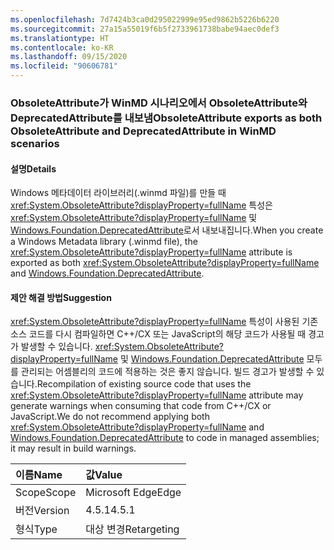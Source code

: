 ```yaml
---
ms.openlocfilehash: 7d7424b3ca0d295022999e95ed9862b5226b6220
ms.sourcegitcommit: 27a15a55019f6b5f2733961738babe94aec0def3
ms.translationtype: HT
ms.contentlocale: ko-KR
ms.lasthandoff: 09/15/2020
ms.locfileid: "90606781"
---
```

### <a name="obsoleteattribute-exports-as-both-obsoleteattribute-and-deprecatedattribute-in-winmd-scenarios"></a><span data-ttu-id="c5ca5-101">ObsoleteAttribute가 WinMD 시나리오에서 ObsoleteAttribute와 DeprecatedAttribute를 내보냄</span><span class="sxs-lookup"><span data-stu-id="c5ca5-101">ObsoleteAttribute exports as both ObsoleteAttribute and DeprecatedAttribute in WinMD scenarios</span></span>

#### <a name="details"></a><span data-ttu-id="c5ca5-102">설명</span><span class="sxs-lookup"><span data-stu-id="c5ca5-102">Details</span></span>

<span data-ttu-id="c5ca5-103">Windows 메타데이터 라이브러리(.winmd 파일)를 만들 때 <xref:System.ObsoleteAttribute?displayProperty=fullName> 특성은 <xref:System.ObsoleteAttribute?displayProperty=fullName> 및 [Windows.Foundation.DeprecatedAttribute](/uwp/api/windows.foundation.metadata.deprecatedattribute)로서 내보내집니다.</span><span class="sxs-lookup"><span data-stu-id="c5ca5-103">When you create a Windows Metadata library (.winmd file), the <xref:System.ObsoleteAttribute?displayProperty=fullName> attribute is exported as both <xref:System.ObsoleteAttribute?displayProperty=fullName> and [Windows.Foundation.DeprecatedAttribute](/uwp/api/windows.foundation.metadata.deprecatedattribute).</span></span>

#### <a name="suggestion"></a><span data-ttu-id="c5ca5-104">제안 해결 방법</span><span class="sxs-lookup"><span data-stu-id="c5ca5-104">Suggestion</span></span>

<span data-ttu-id="c5ca5-105"><xref:System.ObsoleteAttribute?displayProperty=fullName> 특성이 사용된 기존 소스 코드를 다시 컴파일하면 C++/CX 또는 JavaScript의 해당 코드가 사용될 때 경고가 발생할 수 있습니다. <xref:System.ObsoleteAttribute?displayProperty=fullName> 및 [Windows.Foundation.DeprecatedAttribute](/uwp/api/windows.foundation.metadata.deprecatedattribute) 모두를 관리되는 어셈블리의 코드에 적용하는 것은 좋지 않습니다. 빌드 경고가 발생할 수 있습니다.</span><span class="sxs-lookup"><span data-stu-id="c5ca5-105">Recompilation of existing source code that uses the <xref:System.ObsoleteAttribute?displayProperty=fullName> attribute may generate warnings when consuming that code from C++/CX or JavaScript.We do not recommend applying both <xref:System.ObsoleteAttribute?displayProperty=fullName> and [Windows.Foundation.DeprecatedAttribute](/uwp/api/windows.foundation.metadata.deprecatedattribute) to code in managed assemblies; it may result in build warnings.</span></span>

| <span data-ttu-id="c5ca5-106">이름</span><span class="sxs-lookup"><span data-stu-id="c5ca5-106">Name</span></span>    | <span data-ttu-id="c5ca5-107">값</span><span class="sxs-lookup"><span data-stu-id="c5ca5-107">Value</span></span>       |
|:--------|:------------|
| <span data-ttu-id="c5ca5-108">Scope</span><span class="sxs-lookup"><span data-stu-id="c5ca5-108">Scope</span></span>   | <span data-ttu-id="c5ca5-109">Microsoft Edge</span><span class="sxs-lookup"><span data-stu-id="c5ca5-109">Edge</span></span>        |
| <span data-ttu-id="c5ca5-110">버전</span><span class="sxs-lookup"><span data-stu-id="c5ca5-110">Version</span></span> | <span data-ttu-id="c5ca5-111">4.5.1</span><span class="sxs-lookup"><span data-stu-id="c5ca5-111">4.5.1</span></span>       |
| <span data-ttu-id="c5ca5-112">형식</span><span class="sxs-lookup"><span data-stu-id="c5ca5-112">Type</span></span>    | <span data-ttu-id="c5ca5-113">대상 변경</span><span class="sxs-lookup"><span data-stu-id="c5ca5-113">Retargeting</span></span> |
